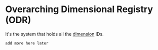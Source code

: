 # Overarching Dimensional Registry (ODR)

It's the system that holds all the [dimension](DimT.md) IDs.

`add more here later`